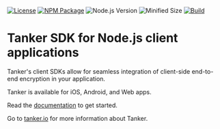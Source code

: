 [![License](https://img.shields.io/badge/License-Apache%202.0-blue.svg)](https://opensource.org/licenses/Apache-2.0)
[![NPM Package](https://img.shields.io/npm/v/@tanker/client-node.svg)](http://npmjs.org/package/@tanker/client-node)
![Node.js Version](https://img.shields.io/node/v/@tanker/client-node.svg)
![Minified Size](https://img.shields.io/bundlephobia/minzip/@tanker/client-node.svg)
[![Build](https://img.shields.io/travis/TankerHQ/sdk-js/master.svg)](https://travis-ci.org/TankerHQ/sdk-js)

# Tanker SDK for Node.js client applications

Tanker's client SDKs allow for seamless integration of client-side end-to-end encryption in your application.

Tanker is available for iOS, Android, and Web apps.

Read the [documentation](https://tanker.io/docs/latest/) to get started.

Go to [tanker.io](https://tanker.io) for more information about Tanker.
